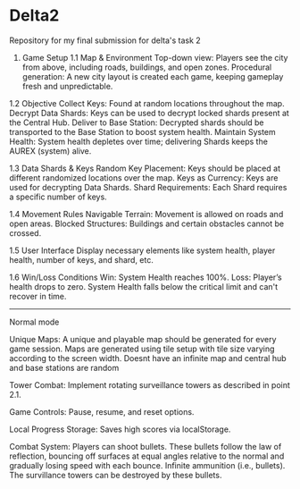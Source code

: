 # Delta2
Repository for my final submission for delta's task 2
1. Game Setup
1.1 Map & Environment
Top-down view: Players see the city from above, including roads, buildings, and open zones.
Procedural generation: A new city layout is created each game, keeping gameplay fresh and unpredictable.

1.2 Objective
Collect Keys: Found at random locations throughout the map.
Decrypt Data Shards: Keys can be used to decrypt locked shards present at the Central Hub.
Deliver to Base Station: Decrypted shards should be transported to the Base Station to boost system health.
Maintain System Health: System health depletes over time; delivering Shards keeps the AUREX (system) alive.

1.3 Data Shards & Keys
Random Key Placement: Keys should be placed at different randomized locations over the map.
Keys as Currency: Keys are used for decrypting Data Shards.
Shard Requirements: Each Shard requires a specific number of keys.

1.4 Movement Rules
Navigable Terrain: Movement is allowed on roads and open areas.
Blocked Structures: Buildings and certain obstacles cannot be crossed.

1.5 User Interface
Display necessary elements like system health, player health, number of keys, and shard, etc.

1.6 Win/Loss Conditions
Win: System Health reaches 100%.
Loss:
Player’s health drops to zero.
System Health falls below the critical limit and can't recover in time.
__________________________________________________________________________________________________________________________________________________________
Normal mode 

Unique Maps: A unique and playable map should be generated for every game session.
Maps are generated using tile setup with tile size varying according to the screen width. Doesnt have an infinite map and central hub and base stations are random

Tower Combat: Implement rotating surveillance towers as described in point 2.1.

Game Controls: Pause, resume, and reset options.

Local Progress Storage: Saves high scores via localStorage.

Combat System:
Players can shoot bullets.
These bullets follow the law of reflection, bouncing off surfaces at equal angles relative to the normal and gradually losing speed with each bounce.
Infinite ammunition (i.e., bullets).
The survillance towers can be destroyed by these bullets.
